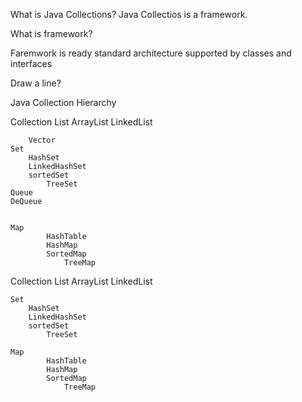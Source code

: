 What is Java Collections?
Java Collectios is a framework.

What is framework?

Faremwork is ready standard architecture supported by classes and interfaces 

Draw a line?

Java Collection Hierarchy 



Collection
    List
        ArrayList
        LinkedList

        Vector
    Set
        HashSet
        LinkedHashSet
        sortedSet
            TreeSet
    Queue
    DeQueue


    Map
            HashTable
            HashMap
            SortedMap
                TreeMap




Collection
    List
        ArrayList
        LinkedList
        
    Set
        HashSet
        LinkedHashSet
        sortedSet
            TreeSet

    Map
            HashTable
            HashMap
            SortedMap
                TreeMap



